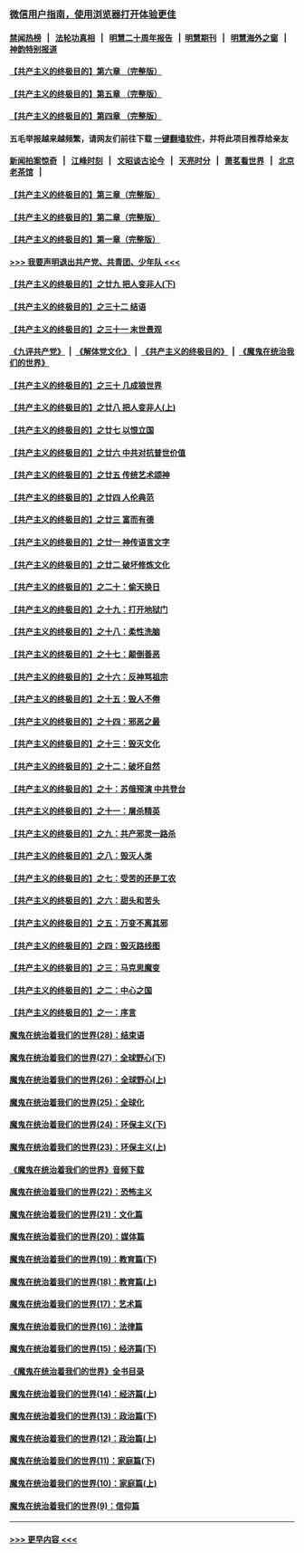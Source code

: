 ### [微信用户指南，使用浏览器打开体验更佳](https://github.com/gfw-breaker/banned-news1/blob/master/indexes/wechat-guide.md?t=0)
#### [禁闻热榜](热点新闻.md?t=0)  &nbsp;&nbsp;|&nbsp;&nbsp; [法轮功真相](https://github.com/gfw-breaker/truth/blob/master/README.md?t=0) &nbsp;&nbsp;|&nbsp;&nbsp; [明慧二十周年报告](https://github.com/gfw-breaker/mh-reports/blob/master/README.md?t=0) &nbsp;&nbsp;|&nbsp;&nbsp;[明慧期刊](https://github.com/gfw-breaker/mh-qikan) &nbsp;&nbsp;|&nbsp;&nbsp; [明慧海外之窗](https://github.com/gfw-breaker/mh-news/blob/master/README.md?t=0) &nbsp;&nbsp;|&nbsp;&nbsp; [神韵特别报道](https://github.com/gfw-breaker/mh-news/blob/master/shenyun.md?t=0)
#### [【共产主义的终极目的】第六章 （完整版）](../pages/nsc422/n11428913.md?t=02140655) 
#### [【共产主义的终极目的】第五章 （完整版）](../pages/nsc422/n11428912.md?t=02140655) 
#### [【共产主义的终极目的】第四章 （完整版）](../pages/nsc422/n11428907.md?t=02140655) 
#### 五毛举报越来越频繁，请网友们前往下载 [一键翻墙软件](https://github.com/gfw-breaker/ssr-accounts)，并将此项目推荐给亲友
#### [新闻拍案惊奇](https://github.com/gfw-breaker/banned-news1/blob/master/pages/link4.md) &nbsp;&nbsp;|&nbsp;&nbsp; [江峰时刻](https://github.com/gfw-breaker/banned-news1/blob/master/pages/link4.md) &nbsp;&nbsp;|&nbsp;&nbsp; [文昭谈古论今](https://github.com/gfw-breaker/banned-news1/blob/master/pages/link4.md) &nbsp;&nbsp;|&nbsp;&nbsp; [天亮时分](https://github.com/gfw-breaker/banned-news1/blob/master/pages/link4.md) &nbsp;&nbsp;|&nbsp;&nbsp; [萧茗看世界](https://github.com/gfw-breaker/banned-news1/blob/master/pages/link4.md) &nbsp;&nbsp;|&nbsp;&nbsp; [北京老茶馆](https://github.com/gfw-breaker/banned-news1/blob/master/pages/link4.md) &nbsp;&nbsp;|&nbsp;&nbsp; 
#### [【共产主义的终极目的】第三章（完整版）](../pages/nsc422/n11428848.md?t=02140655) 
#### [【共产主义的终极目的】第二章（完整版）](../pages/nsc422/n11428831.md?t=02140655) 
#### [【共产主义的终极目的】第一章（完整版）](../pages/nsc422/n11417651.md?t=02140655) 
#### [>>> 我要声明退出共产党、共青团、少年队 <<<](https://github.com/begood0513/goodnews/blob/master/quit/letter.md) 
#### [【共产主义的终极目的】之廿九 把人变非人(下)](../pages/nsc422/n11344140.md?t=02140655) 
#### [【共产主义的终极目的】之三十二 结语](../pages/nsc422/n11360535.md?t=02140655) 
#### [【共产主义的终极目的】之三十一 末世景观](../pages/nsc422/n11351129.md?t=02140655) 
#### [《九评共产党》](https://github.com/begood0513/9ping.md/blob/master/README.md) &nbsp;|&nbsp; [《解体党文化》](../../../../jtdwh.md/blob/master/README.md)  &nbsp;|&nbsp; [《共产主义的终极目的》](../../../../gczydzjmd.md/blob/master/README.md) &nbsp;|&nbsp; [《魔鬼在统治我们的世界》](../../../../mgztzwmdsj.md/blob/master/README.md) 
#### [【共产主义的终极目的】之三十 几成狼世界](../pages/nsc422/n11348280.md?t=02140655) 
#### [【共产主义的终极目的】之廿八 把人变非人(上)](../pages/nsc422/n11340492.md?t=02140655) 
#### [【共产主义的终极目的】之廿七 以恨立国](../pages/nsc422/n11336944.md?t=02140655) 
#### [【共产主义的终极目的】之廿六 中共对抗普世价值](../pages/nsc422/n11324785.md?t=02140655) 
#### [【共产主义的终极目的】之廿五 传统艺术颂神](../pages/nsc422/n11296396.md?t=02140655) 
#### [【共产主义的终极目的】之廿四 人伦典范](../pages/nsc422/n11296397.md?t=02140655) 
#### [【共产主义的终极目的】之廿三 富而有德](../pages/nsc422/n11283598.md?t=02140655) 
#### [【共产主义的终极目的】之廿一 神传语言文字](../pages/nsc422/n11263265.md?t=02140655) 
#### [【共产主义的终极目的】之廿二 破坏修炼文化](../pages/nsc422/n11245728.md?t=02140655) 
#### [【共产主义的终极目的】之二十：偷天换日](../pages/nsc422/n11238846.md?t=02140655) 
#### [【共产主义的终极目的】之十九：打开地狱门](../pages/nsc422/n11206376.md?t=02140655) 
#### [【共产主义的终极目的】之十八：柔性洗脑](../pages/nsc422/n11199994.md?t=02140655) 
#### [【共产主义的终极目的】之十七：颠倒善恶](../pages/nsc422/n11179782.md?t=02140655) 
#### [【共产主义的终极目的】之十六：反神骂祖宗](../pages/nsc422/n11166798.md?t=02140655) 
#### [【共产主义的终极目的】之十五：毁人不倦](../pages/nsc422/n11166792.md?t=02140655) 
#### [【共产主义的终极目的】之十四：邪恶之最](../pages/nsc422/n11150249.md?t=02140655) 
#### [【共产主义的终极目的】之十三：毁灭文化](../pages/nsc422/n11135227.md?t=02140655) 
#### [【共产主义的终极目的】之十二：破坏自然](../pages/nsc422/n11135214.md?t=02140655) 
#### [【共产主义的终极目的】之十：苏俄预演 中共登台](../pages/nsc422/n11118424.md?t=02140655) 
#### [【共产主义的终极目的】之十一：屠杀精英](../pages/nsc422/n11118442.md?t=02140655) 
#### [【共产主义的终极目的】之九：共产邪灵一路杀](../pages/nsc422/n11114139.md?t=02140655) 
#### [【共产主义的终极目的】之八：毁灭人类](../pages/nsc422/n11108503.md?t=02140655) 
#### [【共产主义的终极目的】之七：受苦的还是工农](../pages/nsc422/n11101809.md?t=02140655) 
#### [【共产主义的终极目的】之六：甜头和苦头](../pages/nsc422/n11096971.md?t=02140655) 
#### [【共产主义的终极目的】之五：万变不离其邪](../pages/nsc422/n11091285.md?t=02140655) 
#### [【共产主义的终极目的】之四：毁灭路线图](../pages/nsc422/n11086284.md?t=02140655) 
#### [【共产主义的终极目的】之三：马克思魔变](../pages/nsc422/n11061941.md?t=02140655) 
#### [【共产主义的终极目的】之二：中心之国](../pages/nsc422/n11047728.md?t=02140655) 
#### [【共产主义的终极目的】之一：序言](../pages/nsc422/n11086077.md?t=02140655) 
#### [魔鬼在统治着我们的世界(28)：结束语](../pages/nsc422/n10936246.md?t=02140655) 
#### [魔鬼在统治着我们的世界(27)：全球野心(下)](../pages/nsc422/n10928319.md?t=02140655) 
#### [魔鬼在统治着我们的世界(26)：全球野心(上)](../pages/nsc422/n10900318.md?t=02140655) 
#### [魔鬼在统治着我们的世界(25)：全球化](../pages/nsc422/n10788205.md?t=02140655) 
#### [魔鬼在统治着我们的世界(24)：环保主义(下)](../pages/nsc422/n10695307.md?t=02140655) 
#### [魔鬼在统治着我们的世界(23)：环保主义(上)](../pages/nsc422/n10688613.md?t=02140655) 
#### [《魔鬼在统治着我们的世界》音频下载](../pages/nsc422/n10635553.md?t=02140655) 
#### [魔鬼在统治着我们的世界(22)：恐怖主义](../pages/nsc422/n10614727.md?t=02140655) 
#### [魔鬼在统治着我们的世界(21)：文化篇](../pages/nsc422/n10597706.md?t=02140655) 
#### [魔鬼在统治着我们的世界(20)：媒体篇](../pages/nsc422/n10586579.md?t=02140655) 
#### [魔鬼在统治着我们的世界(19)：教育篇(下)](../pages/nsc422/n10564808.md?t=02140655) 
#### [魔鬼在统治着我们的世界(18)：教育篇(上)](../pages/nsc422/n10526970.md?t=02140655) 
#### [魔鬼在统治着我们的世界(17)：艺术篇](../pages/nsc422/n10499093.md?t=02140655) 
#### [魔鬼在统治着我们的世界(16)：法律篇](../pages/nsc422/n10485969.md?t=02140655) 
#### [魔鬼在统治着我们的世界(15)：经济篇(下)](../pages/nsc422/n10469975.md?t=02140655) 
#### [《魔鬼在统治着我们的世界》全书目录](../pages/nsc422/n10464261.md?t=02140655) 
#### [魔鬼在统治着我们的世界(14)：经济篇(上)](../pages/nsc422/n10457370.md?t=02140655) 
#### [魔鬼在统治着我们的世界(13)：政治篇(下)](../pages/nsc422/n10448270.md?t=02140655) 
#### [魔鬼在统治着我们的世界(12)：政治篇(上)](../pages/nsc422/n10444576.md?t=02140655) 
#### [魔鬼在统治着我们的世界(11)：家庭篇(下)](../pages/nsc422/n10440961.md?t=02140655) 
#### [魔鬼在统治着我们的世界(10)：家庭篇(上)](../pages/nsc422/n10435448.md?t=02140655) 
#### [魔鬼在统治着我们的世界(9)：信仰篇](../pages/nsc422/n10432159.md?t=02140655) 

----
#### [ >>> 更早内容 <<< ](../indexes/nsc422-earlier.md)
